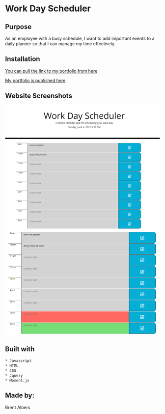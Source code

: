 # Work Day Scheduler

## Purpose

As an employee with a busy schedule, I want to add important events to a daily planner so that I can manage my time effectively.

## Installation

[You can pull the link to my portfolio from here]()

[My portfolio is published here]()

## Website Screenshots

![Fullpage](assets/screenshots/workdayscheduler.PNG)
![Tasks](assets/screenshots/workdayschedule2.PNG)

## Built with
    * Javascript
    * HTML
    * CSS
    * Jquery
    * Moment.js
## Made by:

Brent Albers
